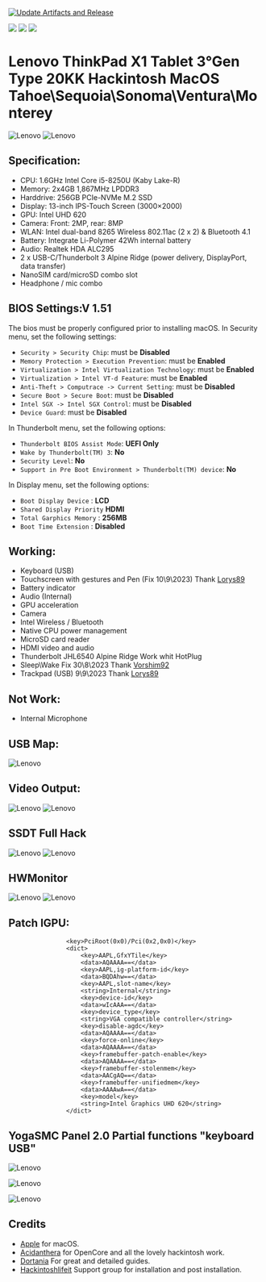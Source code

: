 [![Update Artifacts and Release](https://github.com/Baio1977/Lenovo-ThinkPad-X1-Tablet-Gen3/actions/workflows/Main.yml/badge.svg)](https://github.com/Baio1977/Lenovo-ThinkPad-X1-Tablet-Gen3/actions/workflows/Main.yml)

[![](https://img.shields.io/badge/Gitter%20Ice%20Lake-Chat-informational?style=flat&logo=gitter&logoColor=white&color=ed1965)](https://gitter.im/ICE-LAKE-HACKINTOSH-DEVELOPMENT/community)
[![](https://img.shields.io/badge/EFI-Release-informational?style=flat&logo=apple&logoColor=white&color=9debeb)](https://github.com/Baio1977/EFI-Varie-Hackintosh)
[![](https://img.shields.io/badge/Telegram-HackintoshLifeIT-informational?style=flat&logo=telegram&logoColor=white&color=5fb659)](https://t.me/HackintoshLife_it)

# Lenovo ThinkPad X1 Tablet 3°Gen Type 20KK Hackintosh MacOS Tahoe\Sequoia\Sonoma\Ventura\Monterey

![Lenovo](./Screenshot/1.jpg)
![Lenovo](./Screenshot/2.jpg)
 
## Specification:

- CPU: 1.6GHz Intel Core i5-8250U (Kaby Lake-R)
- Memory: 2x4GB 1,867MHz LPDDR3
- Harddrive: 256GB PCIe-NVMe M.2 SSD
- Display: 13-inch IPS-Touch Screen (3000×2000) 
- GPU: Intel UHD 620
- Camera: Front: 2MP, rear: 8MP
- WLAN: Intel dual-band 8265 Wireless 802.11ac (2 x 2) & Bluetooth 4.1
- Battery: Integrate Li-Polymer 42Wh internal battery
- Audio: Realtek HDA ALC295
- 2 x USB-C/Thunderbolt 3 Alpine Ridge (power delivery, DisplayPort, data transfer)
- NanoSIM card/microSD combo slot
- Headphone / mic combo 

## BIOS Settings:V 1.51

The bios must be properly configured prior to installing macOS.
In Security menu, set the following settings:

-  `Security > Security Chip`: must be **Disabled**
-  `Memory Protection > Execution Prevention`: must be **Enabled**
-  `Virtualization > Intel Virtualization Technology`: must be **Enabled**
-  `Virtualization > Intel VT-d Feature`: must be **Enabled**
-  `Anti-Theft > Computrace -> Current Setting`: must be **Disabled**
-  `Secure Boot > Secure Boot`: must be **Disabled**
-  `Intel SGX -> Intel SGX Control`: must be **Disabled**
-  `Device Guard`: must be **Disabled**

In Thunderbolt menu, set the following options:

-  `Thunderbolt BIOS Assist Mode`: **UEFI Only**
-  `Wake by Thunderbolt(TM) 3`: **No**
-  `Security Level`: **No**
-  `Support in Pre Boot Environment > Thunderbolt(TM) device`: **No**

In Display menu, set the following options:
         
-  `Boot Display Device` : **LCD**
-  `Shared Display Priority` **HDMI**
-  `Total Garphics Memory` : **256MB**
-  `Boot Time Extension` : **Disabled**	   
   
## Working:

 - Keyboard (USB)
 - Touchscreen with gestures and Pen (Fix 10\9\2023) Thank [Lorys89](https://github.com/Lorys89)
 - Battery indicator
 - Audio (Internal)
 - GPU acceleration
 - Camera
 - Intel Wireless / Bluetooth
 - Native CPU power management
 - MicroSD card reader
 - HDMI video and audio 
 - Thunderbolt JHL6540 Alpine Ridge Work whit HotPlug 
 - Sleep\Wake Fix 30\8\2023 Thank [Vorshim92](https://github.com/Vorshim92)
 - Trackpad (USB) 9\9\2023 Thank [Lorys89](https://github.com/Lorys89)
  
## Not Work:

 - Internal Microphone

## USB Map:

![Lenovo](./Screenshot/3.png)

## Video Output:

![Lenovo](./Screenshot/4.png)
![Lenovo](./Screenshot/11.png)

## SSDT Full Hack

![Lenovo](./Screenshot/5.png)
![Lenovo](./Screenshot/6.png)

## HWMonitor

![Lenovo](./Screenshot/12.png)
![Lenovo](./Screenshot/13.png)

## Patch IGPU:

```
                <key>PciRoot(0x0)/Pci(0x2,0x0)</key>
                <dict>
                    <key>AAPL,GfxYTile</key>
                    <data>AQAAAA==</data>
                    <key>AAPL,ig-platform-id</key>
                    <data>BQDAhw==</data>
                    <key>AAPL,slot-name</key>
                    <string>Internal</string>
                    <key>device-id</key>
                    <data>wIcAAA==</data>
                    <key>device_type</key>
                    <string>VGA compatible controller</string>
                    <key>disable-agdc</key>
                    <data>AQAAAA==</data>
                    <key>force-online</key>
                    <data>AQAAAA==</data>
                    <key>framebuffer-patch-enable</key>
                    <data>AQAAAA==</data>
                    <key>framebuffer-stolenmem</key>
                    <data>AACgAQ==</data>
                    <key>framebuffer-unifiedmem</key>
                    <data>AAAAwA==</data>
                    <key>model</key>
                    <string>Intel Graphics UHD 620</string>
                </dict>
```

## YogaSMC Panel 2.0 Partial functions "keyboard USB"

![Lenovo](./Screenshot/7.png)

![Lenovo](./Screenshot/8.png)

![Lenovo](./Screenshot/9.png) 

## Credits

- [Apple](https://apple.com) for macOS.
- [Acidanthera](https://github.com/acidanthera) for OpenCore and all the lovely hackintosh work.
- [Dortania](https://dortania.github.io/OpenCore-Install-Guide/config-laptop.plist/icelake.html) For great and detailed guides.
- [Hackintoshlifeit](https://github.com/Hackintoshlifeit) Support group for installation and post installation.
